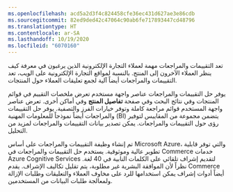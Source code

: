 ```yaml
---
ms.openlocfilehash: acd5a2d3f4c824458cfe36ec431d627ae3e86cdb
ms.sourcegitcommit: 82ed9ded42c47064c90ab6fe717893447cd48796
ms.translationtype: HT
ms.contentlocale: ar-SA
ms.lasthandoff: 10/19/2020
ms.locfileid: "6070160"
---
```

تعد التقييمات والمراجعات مهمة لعملاء التجارة الإلكترونية الذين يرغبون في معرفة كيف ينظر العملاء الآخرون إلى المنتج. بالنسبة لمواقع التجارة الإلكترونية على الويب، تعد التقييمات والمراجعات أيضاً آلية لجمع تعليقات العملاء حول المنتجات. 

يوفر حل التقييمات والمراجعات عناصر واجهة مستخدم تعرض ملخصات التقييم في قوائم المنتجات وفي نتائج البحث وفي صفحة **تفاصيل المنتج** وفي أماكن أخرى. تعرض عناصر واجهة المستخدم قوائم مراجعة كاملة وتوفر خيارات الفرز والتصفية. يوفر حل التقييمات والمراجعات أيضاً نموذجاً للمعلومات المهنية (BI) يتضمن مجموعة من المقاييس لتوفير رؤى حول التقييمات والمراجعات. يمكن تصدير بيانات التقييمات والمراجعات لمزيد من التحليل.

تم إنشاء وظيفة التقييمات والمراجعات على أساس Microsoft Azure، والتي توفر قابلية تطوير عالية وموثوقية. يستخدم حل التقييمات والمراجعات في Commerce خدمات Azure Cognitive Services لتقديم إشراف تلقائي على الكلمات النابية في 40 لغة. نظراً لأن الموافقة البشرية غير مطلوبة، يتم تقليل تكاليف الإشراف. يقدم Commerce أيضاً أدوات إشراف يمكن استخدامها للرد على مخاوف العملاء والتعليقات وطلبات الإزالة ولمعالجة طلبات البيانات من المستخدمين. 

